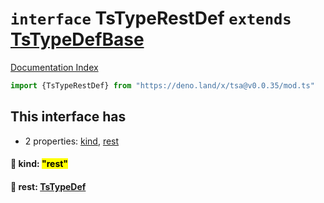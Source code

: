 # `interface` TsTypeRestDef `extends` [TsTypeDefBase](../private.interface.TsTypeDefBase/README.md)

[Documentation Index](../README.md)

```ts
import {TsTypeRestDef} from "https://deno.land/x/tsa@v0.0.35/mod.ts"
```

## This interface has

- 2 properties:
[kind](#-kind-rest),
[rest](#-rest-tstypedef)


#### 📄 kind: <mark>"rest"</mark>



#### 📄 rest: [TsTypeDef](../type.TsTypeDef/README.md)



